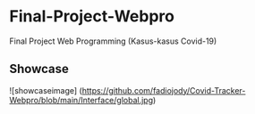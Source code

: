 # Final-Project-Webpro
Final Project Web Programming (Kasus-kasus Covid-19)

## Showcase
![showcaseimage] (https://github.com/fadiojody/Covid-Tracker-Webpro/blob/main/Interface/global.jpg)
